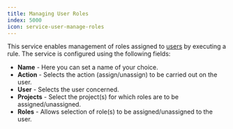 ```yaml
---
title: Managing User Roles
index: 5000
icon: service-user-manage-roles
---
```


This service enables management of roles assigned to [users](/admin/user) by executing a rule. The service is configured
using the following fields:

- **Name** - Here you can set a name of your choice.
- **Action** - Selects the action (assign/unassign) to be carried out on the user.
- **User** - Selects the user concerned.
- **Projects** - Select the project(s) for which roles are to be assigned/unassigned.
- **Roles** - Allows selection of role(s) to be assigned/unassigned to the user.
